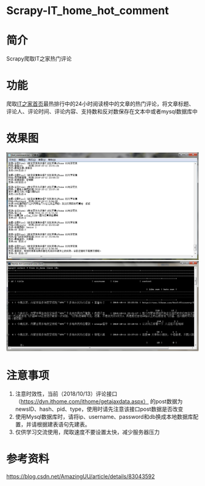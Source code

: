 # Scrapy-IT_home_hot_comment

# 简介
Scrapy爬取IT之家热门评论

# 功能
爬取[IT之家首页][1]最热排行中的24小时阅读榜中的文章的热门评论，将文章标题、评论人、评论时间、评论内容、支持数和反对数保存在文本中或者mysql数据库中

# 效果图
![文本存储][2]
![Mysql存储][3]
# 注意事项

 1. 注意时效性，当前（2018/10/13）评论接口（https://dyn.ithome.com/ithome/getajaxdata.aspx） 的post数据为newsID、hash、pid、type，使用时请先注意该接口post数据是否改变
 2. 使用Mysql数据库时，请将ip、username、password和db换成本地数据库配置，并请根据建表语句先建表。
 3. 仅供学习交流使用，爬取速度不要设置太快，减少服务器压力

# 参考资料

 https://blog.csdn.net/AmazingUU/article/details/83043592


  [1]: https://www.ithome.com/
  [2]: https://github.com/AmazingUU/Scrapy-IT_home_hot_comment/blob/master/img/%E6%96%87%E6%9C%AC%E5%AD%98%E5%82%A8.png
  [3]: https://github.com/AmazingUU/Scrapy-IT_home_hot_comment/blob/master/img/Mysql.png